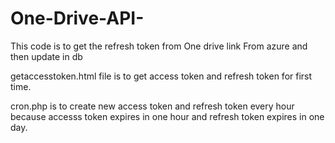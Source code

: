 # One-Drive-API-
This code is to get the refresh token from One drive link From azure and then update in db


getaccesstoken.html file is to get access token and refresh token for first time.

cron.php is to create new access token and refresh token every hour because accesss token expires in one hour and refresh token expires in one day.
